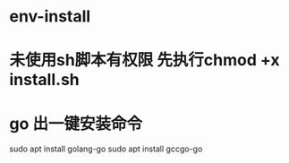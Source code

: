 # env-install


# 未使用sh脚本有权限 先执行chmod +x install.sh

# go 出一键安装命令 

sudo apt install golang-go
sudo apt install gccgo-go 